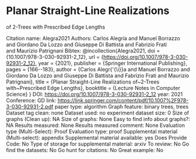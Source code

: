 # Planar Straight-Line Realizations
of 2-Trees with Prescribed Edge Lengths

Citation name: Alegra2021
Authors: Carlos Alegría and Manuel Borrazzo and Giordano Da Lozzo and Giuseppe Di Battista and Fabrizio Frati and Maurizio Patrignani
Bibtex: @incollection{Alegra2021,
doi = {10.1007/978-3-030-92931-2_12},
url = {https://doi.org/10.1007/978-3-030-92931-2_12},
year = {2021},
publisher = {Springer International Publishing},
pages = {166--183},
author = {Carlos Alegr{\'{\i}}a and Manuel Borrazzo and Giordano Da Lozzo and Giuseppe Di Battista and Fabrizio Frati and Maurizio Patrignani},
title = {Planar Straight-Line Realizations of~2-Trees with~Prescribed Edge Lengths},
booktitle = {Lecture Notes in Computer Science}
}
DOI: https://doi.org/10.1007/978-3-030-92931-2_12
year: 2021
Conference: GD
link: https://link.springer.com/content/pdf/10.1007%2F978-3-030-92931-2.pdf
paper type: algorithm
Graph feature: binary trees, trees
Dataset tag clean: none
Dataset used: no experiment
dataset size: 0
Size of graphs (Clean up): NA
Size of graphs: None
Easy to find info about graphs?: NA
Results measured: None
Results measured comment: None
Evaluation type (Multi-Select): Proof
Evaluation type: proof
Supplemental material (Multi-select): appendix
Supplemental material available: yes
Does Provide Code: No
Type of storage for supplemental material: arxiv
To review: No
Go find the datasets: No
Go hunt for citations: No
Great example: No